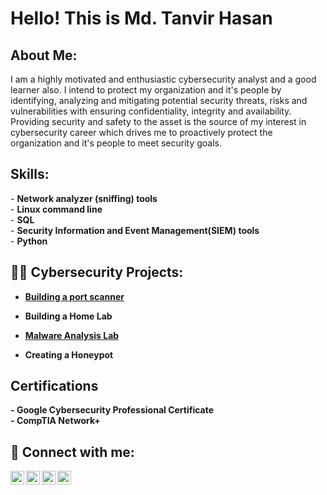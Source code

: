 <h1>Hello! This is Md. Tanvir Hasan </h1>

<h2>About Me: </h2>
I am a highly motivated and enthusiastic cybersecurity analyst and a good learner also.
I intend to protect my organization and it's people by identifying, analyzing and mitigating potential security threats, risks and vulnerabilities with ensuring confidentiality, integrity and availability. Providing security and safety to the asset is the source of my interest in cybersecurity career which drives me to proactively protect the organization and it's people to meet security goals.

<h2> Skills: </h2>
- <b> Network analyzer (sniffing) tools </b> <br/>
- <b> Linux command line </b> <br/>
- <b> SQL </b> <br/>
- <b> Security Information and Event Management(SIEM) tools </b> <br/>
- <b> Python </b> <br/>

<h2>👨‍💻 Cybersecurity Projects:</h2>

- <b> [Building a port scanner](https://github.com/) <b/>
- <b> Building a Home Lab </b>

- <b> [Malware Analysis Lab](https://github.com/joshmadakor1/Algorithms-Practice) <b/>
- <b> Creating a Honeypot <b/>

<h2> Certifications </h2>
- <b> Google Cybersecurity Professional Certificate </b> <br/>
- <b> CompTIA Network+ <b/>


<h2> 🤳 Connect with me:</h2>

[<img align="left" alt="JoshMadakor | YouTube" width="22px" src="https://cdn.jsdelivr.net/npm/simple-icons@v3/icons/youtube.svg" />][youtube]
[<img align="left" alt="JoshMadakor | Twitter" width="22px" src="https://cdn.jsdelivr.net/npm/simple-icons@v3/icons/twitter.svg" />][twitter]
[<img align="left" alt="JoshMadakor | LinkedIn" width="22px" src="https://cdn.jsdelivr.net/npm/simple-icons@v3/icons/linkedin.svg" />][linkedin]
[<img align="left" alt="JoshMadakor | Instagram" width="22px" src="https://cdn.jsdelivr.net/npm/simple-icons@v3/icons/instagram.svg" />][instagram]

[twitter]: https://twitter.com/joshmadakor
[youtube]: https://www.youtube.com/c/joshmadakor
[instagram]: https://www.instagram.com/joshmadakor/
[linkedin]: https://linkedin.com/in/joshmadakor

<!--
**joshmadakor1/joshmadakor1** is a ✨ _special_ ✨ repository because its `README.md` (this file) appears on your GitHub profile.

Here are some ideas to get you started:

- 🔭 I’m currently working on ...
- 🌱 I’m currently learning ...
- 👯 I’m looking to collaborate on ...
- 🤔 I’m looking for help with ...
- 💬 Ask me about ...
- 📫 How to reach me: ...
- 😄 Pronouns: ...
- ⚡ Fun fact: ...
-->
